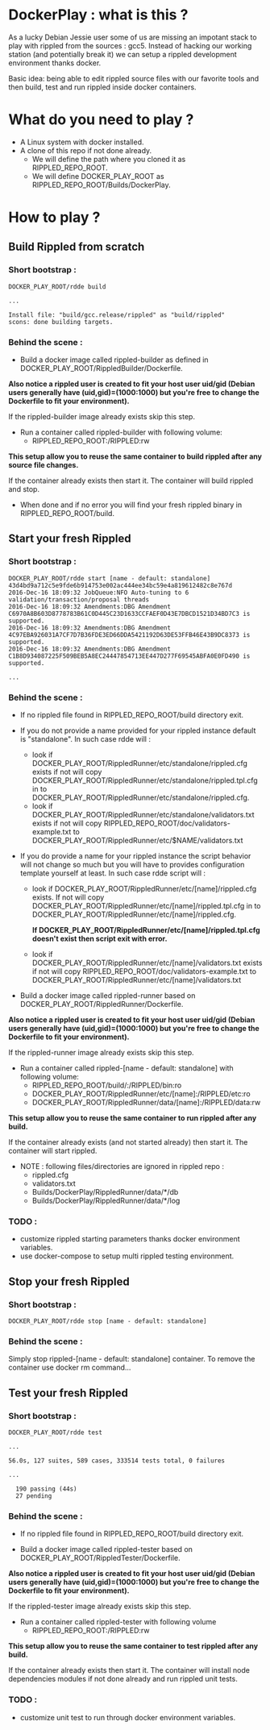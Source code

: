 # DockerPlay : what is this ?

As a lucky Debian Jessie user some of us are missing an impotant stack to play with rippled from the sources : gcc5. Instead of hacking our working station (and potentially break it) we can setup a rippled development environment thanks docker. 

Basic idea: being able to edit rippled source files with our favorite tools and then build, test and run rippled inside docker containers. 

# What do you need to play ?

* A Linux system with docker installed.
* A clone of this repo if not done already. 
  * We will define the path where you cloned it as RIPPLED_REPO_ROOT.
  * We will define DOCKER_PLAY_ROOT as RIPPLED_REPO_ROOT/Builds/DockerPlay.

# How to play ?

## Build Rippled from scratch

### Short bootstrap : 
```
DOCKER_PLAY_ROOT/rdde build

...

Install file: "build/gcc.release/rippled" as "build/rippled"
scons: done building targets.
```

### Behind the scene :

* Build a docker image called rippled-builder as defined in DOCKER_PLAY_ROOT/RippledBuilder/Dockerfile. 

**Also notice a rippled user is created to fit your host user uid/gid (Debian users generally have (uid,gid)=(1000:1000) but you're free to change the Dockerfile to fit your environment).**

If the rippled-builder image already exists skip this step.

* Run a container called rippled-builder with following volume: 
  * RIPPLED_REPO_ROOT:/RIPPLED:rw

**This setup allow you to reuse the same container to build rippled after any source file changes.**

If the container already exists then start it. The container will build rippled and stop.

* When done and if no error you will find your fresh rippled binary in RIPPLED_REPO_ROOT/build.


## Start your fresh Rippled

### Short bootstrap : 
```
DOCKER_PLAY_ROOT/rdde start [name - default: standalone]
43d4bd9a712c5e9fde6b914753e002ac444ee34bc59e4a819612482c8e767d
2016-Dec-16 18:09:32 JobQueue:NFO Auto-tuning to 6 validation/transaction/proposal threads
2016-Dec-16 18:09:32 Amendments:DBG Amendment C6970A8B603D8778783B61C0D445C23D1633CCFAEF0D43E7DBCD1521D34BD7C3 is supported.
2016-Dec-16 18:09:32 Amendments:DBG Amendment 4C97EBA926031A7CF7D7B36FDE3ED66DDA5421192D63DE53FFB46E43B9DC8373 is supported.
2016-Dec-16 18:09:32 Amendments:DBG Amendment C1B8D934087225F509BEB5A8EC24447854713EE447D277F69545ABFA0E0FD490 is supported.

...

```

### Behind the scene : 

* If no rippled file found in RIPPLED_REPO_ROOT/build directory exit.

* If you do not provide a name provided for your rippled instance default is "standalone". In such case rdde will :
  * look if DOCKER_PLAY_ROOT/RippledRunner/etc/standalone/rippled.cfg exists if not will copy DOCKER_PLAY_ROOT/RippledRunner/etc/standalone/rippled.tpl.cfg in to DOCKER_PLAY_ROOT/RippledRunner/etc/standalone/rippled.cfg.
  * look if DOCKER_PLAY_ROOT/RippledRunner/etc/standalone/validators.txt exists if not will copy RIPPLED_REPO_ROOT/doc/validators-example.txt to DOCKER_PLAY_ROOT/RippledRunner/etc/$NAME/validators.txt

* If you do provide a name for your rippled instance the script behavior will not change so much but you will have to provides configuration template yourself at least. In such case rdde script will : 

  * look if DOCKER_PLAY_ROOT/RippledRunner/etc/\[name\]/rippled.cfg exists. If not will copy DOCKER_PLAY_ROOT/RippledRunner/etc/\[name\]/rippled.tpl.cfg in to DOCKER_PLAY_ROOT/RippledRunner/etc/\[name\]/rippled.cfg. 

    **If DOCKER_PLAY_ROOT/RippledRunner/etc/\[name\]/rippled.tpl.cfg doesn't exist then script exit with error.**

  * look if DOCKER_PLAY_ROOT/RippledRunner/etc/\[name\]/validators.txt exists if not will copy  RIPPLED_REPO_ROOT/doc/validators-example.txt to DOCKER_PLAY_ROOT/RippledRunner/etc/\[name\]/validators.txt

* Build a docker image called rippled-runner based on DOCKER_PLAY_ROOT/RippledRunner/Dockerfile. 

**Also notice a rippled user is created to fit your host user uid/gid (Debian users generally have (uid,gid)=(1000:1000) but you're free to change the Dockerfile to fit your environment).**

If the rippled-runner image already exists skip this step.

* Run a container called rippled-[name - default: standalone] with following volume:
  * RIPPLED_REPO_ROOT/build/:/RIPPLED/bin:ro
  * DOCKER_PLAY_ROOT/RippledRunner/etc/\[name\]:/RIPPLED/etc:ro
  * DOCKER_PLAY_ROOT/RippledRunner/data/\[name\]:/RIPPLED/data:rw

**This setup allow you to reuse the same container to run rippled after any build.**

If the container already exists (and not started already) then start it. The container will start rippled.

* NOTE : following files/directories are ignored in rippled repo : 
  * rippled.cfg
  * validators.txt
  * Builds/DockerPlay/RippledRunner/data/*/db
  * Builds/DockerPlay/RippledRunner/data/*/log


### TODO :

* customize rippled starting parameters thanks docker environment variables.
* use docker-compose to setup multi rippled testing environment. 

## Stop your fresh Rippled

### Short bootstrap : 
```
DOCKER_PLAY_ROOT/rdde stop [name - default: standalone]
```

### Behind the scene : 
Simply stop rippled-\[name - default: standalone\] container. To remove the container use docker rm command...

## Test your fresh Rippled

### Short bootstrap : 
```
DOCKER_PLAY_ROOT/rdde test

...

56.0s, 127 suites, 589 cases, 333514 tests total, 0 failures

...

  190 passing (44s)
  27 pending
```

### Behind the scene : 

* If no rippled file found in RIPPLED_REPO_ROOT/build directory exit.

* Build a docker image called rippled-tester based on DOCKER_PLAY_ROOT/RippledTester/Dockerfile. 

**Also notice a rippled user is created to fit your host user uid/gid (Debian users generally have (uid,gid)=(1000:1000) but you're free to change the Dockerfile to fit your environment).**

If the rippled-tester image already exists skip this step.

* Run a container called rippled-tester with following volume
  * RIPPLED_REPO_ROOT:/RIPPLED:rw

**This setup allow you to reuse the same container to test rippled after any build.**

If the container already exists then start it. The container will install node dependencies modules if not done already and run rippled unit tests.

### TODO :

* customize unit test to run through docker environment variables.

